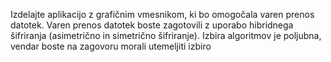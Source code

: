 Izdelajte aplikacijo z grafičnim vmesnikom, ki bo omogočala varen prenos datotek. Varen prenos datotek boste zagotovili z uporabo hibridnega šifriranja (asimetrično in simetrično šifriranje). Izbira algoritmov je poljubna, vendar boste na zagovoru morali utemeljiti izbiro
